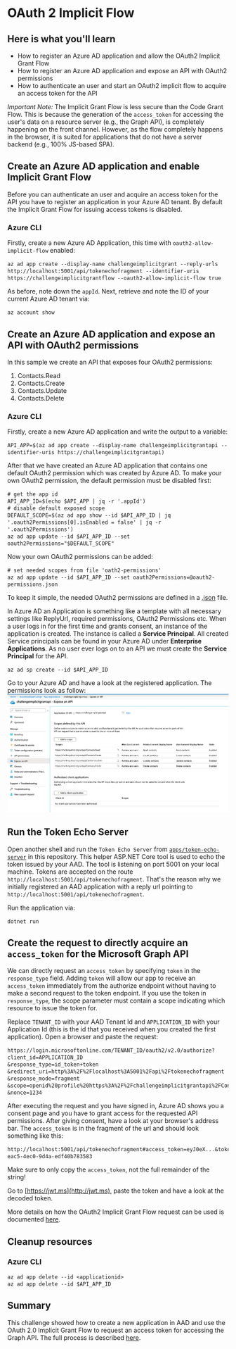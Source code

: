 # OAuth 2 Implicit Flow

## Here is what you'll learn

- How to register an Azure AD application and allow the OAuth2 Implicit Grant Flow
- How to register an Azure AD application and expose an API with OAuth2 permissions
- How to authenticate an user and start an OAuth2 implicit flow to acquire an access token for the API

*Important Note:*
The Implicit Grant Flow is less secure than the Code Grant Flow. This is because the generation of the `access_token` for accessing the user's data on a resource server (e.g., the Graph API), is completely happening on the front channel. However, as the flow completely happens in the browser, it is suited for applications that do not have a server backend (e.g., 100% JS-based SPA). 

## Create an Azure AD application and enable Implicit Grant Flow

Before you can authenticate an user and acquire an access token for the API you have to register an application in your Azure AD tenant. 
By default the Implicit Grant Flow for issuing access tokens is disabled.

### Azure CLI

Firstly, create a new Azure AD Application, this time with `oauth2-allow-implicit-flow` enabled:

```shell
az ad app create --display-name challengeimplicitgrant --reply-urls http://localhost:5001/api/tokenechofragment --identifier-uris https://challengeimplicitgrantflow --oauth2-allow-implicit-flow true
```

As before, note down the `appId`. Next, retrieve and note the ID of your current Azure AD tenant via:

```shell
az account show 
```

## Create an Azure AD application and expose an API with OAuth2 permissions

In this sample we create an API that exposes four OAuth2 permissions:
1. Contacts.Read
2. Contacts.Create
3. Contacts.Update
4. Contacts.Delete

### Azure CLI

Firstly, create a new Azure AD application and write the output to a variable:
```Shell
API_APP=$(az ad app create --display-name challengeimplicitgrantapi --identifier-uris https://challengeimplicitgrantapi)
``` 

After that we have created an Azure AD application that contains one default OAuth2 permission which was created by Azure AD.
To make your own OAuth2 permission, the default permission must be disabled first:
```shell
# get the app id
API_APP_ID=$(echo $API_APP | jq -r '.appId')
# disable default exposed scope
DEFAULT_SCOPE=$(az ad app show --id $API_APP_ID | jq '.oauth2Permissions[0].isEnabled = false' | jq -r '.oauth2Permissions')
az ad app update --id $API_APP_ID --set oauth2Permissions="$DEFAULT_SCOPE"
```
Now your own OAuth2 permissions can be added:
```shell
# set needed scopes from file 'oath2-permissions'
az ad app update --id $API_APP_ID --set oauth2Permissions=@oauth2-permissions.json
```
To keep it simple, the needed OAuth2 permissions are defined in a [.json](oauth2-permissions.json) file.

In Azure AD an Application is something like a template with all necessary settings like ReplyUrl, required permissions, OAuth2 Permissions etc.
When a user logs in for the first time and grants consent, an instance of the application is created. The instance is called a __Service Principal__.
All created Service principals can be found in your Azure AD under __Enterprise Applications__.
As no user ever logs on to an API we must create the __Service Principal__ for the API.

```shell
az ad sp create --id $API_APP_ID
```

Go to your Azure AD and have a look at the registered application. The permissions look as follow:
![API Permissions](imgages/../images/api-premissions.png)

## Run the Token Echo Server

Open another shell and run the `Token Echo Server` from [`apps/token-echo-server`](apps/token-echo-server) in this repository. This helper ASP.NET Core tool is used to echo the token issued by your AAD. The tool is listening on port 5001 on your local machine. Tokens are accepted on the route `http://localhost:5001/api/tokenechofragment`. That's the reason why we initially registered an AAD application with a reply url pointing to `http://localhost:5001/api/tokenechofragment`.

Run the application via:

```
dotnet run
```

## Create the request to directly acquire an `access_token` for the Microsoft Graph API

We can directly request an `access_token` by specifying `token` in the `response_type` field. Adding `token` will allow our app to receive an `access_token` immediately from the authorize endpoint without having to make a second request to the token endpoint. If you use the token in `response_type`, the scope parameter must contain a scope indicating which resource to issue the token for.

Replace `TENANT_ID` with your AAD Tenant Id and `APPLICATION_ID` with your Application Id (this is the id that you received when you created the first application). Open a browser and paste the request:

```HTTP
https://login.microsoftonline.com/TENANT_ID/oauth2/v2.0/authorize?
client_id=APPLICATION_ID
&response_type=id_token+token
&redirect_uri=http%3A%2F%2Flocalhost%3A5001%2Fapi%2Ftokenechofragment
&response_mode=fragment
&scope=openid%20profile%20https%3A%2F%2Fchallengeimplicitgrantapi%2FContacts.Read%20https%3A%2F%2Fchallengeimplicitgrantapi%2FContacts.Create%20https%3A%2F%2Fchallengeimplicitgrantapi%2FContacts.Update%20https%3A%2F%2Fchallengeimplicitgrantapi%2FContacts.Delete
&nonce=1234
```

After executing the request and you have signed in, Azure AD shows you a consent page and you have to grant access for the requested API permissions.
After giving consent, have a look at your browser's address bar. The `access_token` is in the fragment of the url and should look something like this:

```
http://localhost:5001/api/tokenechofragment#access_token=eyJ0eX...&token_type=Bearer&expires_in=3599&scope=openid+profile+User.Read+email&id_token=eyJ0eXAiOi...&session_state=0f76c823-eac5-4ec0-9d4a-edf40b783583
```

Make sure to only copy the `access_token`, not the full remainder of the string!

Go to [https://jwt.ms](http://jwt.ms), paste the token and have a look at the decoded token.

More details on how the OAuth2 Implicit Grant Flow request can be used is documented [here](https://docs.microsoft.com/en-us/azure/active-directory/develop/v2-oauth2-implicit-grant-flow#send-the-sign-in-request).

## Cleanup resources

### Azure CLI

```shell
az ad app delete --id <applicationid>
az ad app delete --id $API_APP_ID
```

## Summary

This challenge showed how to create a new application in AAD and use the OAuth 2.0 Implicit Grant Flow to request an access token for accessing the Graph API. The full process is described [here](https://docs.microsoft.com/en-us/azure/active-directory/develop/v2-oauth2-implicit-grant-flow).